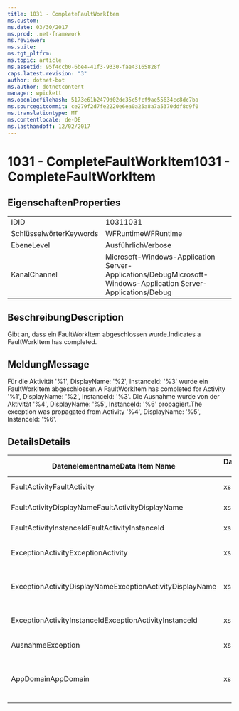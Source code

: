 ```yaml
---
title: 1031 - CompleteFaultWorkItem
ms.custom: 
ms.date: 03/30/2017
ms.prod: .net-framework
ms.reviewer: 
ms.suite: 
ms.tgt_pltfrm: 
ms.topic: article
ms.assetid: 95f4ccb0-6be4-41f3-9330-fae43165828f
caps.latest.revision: "3"
author: dotnet-bot
ms.author: dotnetcontent
manager: wpickett
ms.openlocfilehash: 5173e61b2479d02dc35c5fcf9ae55634cc8dc7ba
ms.sourcegitcommit: ce279f2d7fe2220e6ea0a25a8a7a5370ddf8d9f0
ms.translationtype: MT
ms.contentlocale: de-DE
ms.lasthandoff: 12/02/2017
---
```

# <a name="1031---completefaultworkitem"></a><span data-ttu-id="827fb-102">1031 - CompleteFaultWorkItem</span><span class="sxs-lookup"><span data-stu-id="827fb-102">1031 - CompleteFaultWorkItem</span></span>
## <a name="properties"></a><span data-ttu-id="827fb-103">Eigenschaften</span><span class="sxs-lookup"><span data-stu-id="827fb-103">Properties</span></span>  
  
|||  
|-|-|  
|<span data-ttu-id="827fb-104">ID</span><span class="sxs-lookup"><span data-stu-id="827fb-104">ID</span></span>|<span data-ttu-id="827fb-105">1031</span><span class="sxs-lookup"><span data-stu-id="827fb-105">1031</span></span>|  
|<span data-ttu-id="827fb-106">Schlüsselwörter</span><span class="sxs-lookup"><span data-stu-id="827fb-106">Keywords</span></span>|<span data-ttu-id="827fb-107">WFRuntime</span><span class="sxs-lookup"><span data-stu-id="827fb-107">WFRuntime</span></span>|  
|<span data-ttu-id="827fb-108">Ebene</span><span class="sxs-lookup"><span data-stu-id="827fb-108">Level</span></span>|<span data-ttu-id="827fb-109">Ausführlich</span><span class="sxs-lookup"><span data-stu-id="827fb-109">Verbose</span></span>|  
|<span data-ttu-id="827fb-110">Kanal</span><span class="sxs-lookup"><span data-stu-id="827fb-110">Channel</span></span>|<span data-ttu-id="827fb-111">Microsoft-Windows-Application Server-Applications/Debug</span><span class="sxs-lookup"><span data-stu-id="827fb-111">Microsoft-Windows-Application Server-Applications/Debug</span></span>|  
  
## <a name="description"></a><span data-ttu-id="827fb-112">Beschreibung</span><span class="sxs-lookup"><span data-stu-id="827fb-112">Description</span></span>  
 <span data-ttu-id="827fb-113">Gibt an, dass ein FaultWorkItem abgeschlossen wurde.</span><span class="sxs-lookup"><span data-stu-id="827fb-113">Indicates a FaultWorkItem has completed.</span></span>  
  
## <a name="message"></a><span data-ttu-id="827fb-114">Meldung</span><span class="sxs-lookup"><span data-stu-id="827fb-114">Message</span></span>  
 <span data-ttu-id="827fb-115">Für die Aktivität '%1', DisplayName: '%2', InstanceId: '%3' wurde ein FaultWorkItem abgeschlossen.</span><span class="sxs-lookup"><span data-stu-id="827fb-115">A FaultWorkItem has completed for Activity '%1', DisplayName: '%2', InstanceId: '%3'.</span></span> <span data-ttu-id="827fb-116">Die Ausnahme wurde von der Aktivität '%4', DisplayName: '%5', InstanceId: '%6' propagiert.</span><span class="sxs-lookup"><span data-stu-id="827fb-116">The exception was propagated from Activity '%4', DisplayName: '%5', InstanceId: '%6'.</span></span>  
  
## <a name="details"></a><span data-ttu-id="827fb-117">Details</span><span class="sxs-lookup"><span data-stu-id="827fb-117">Details</span></span>  
  
|<span data-ttu-id="827fb-118">Datenelementname</span><span class="sxs-lookup"><span data-stu-id="827fb-118">Data Item Name</span></span>|<span data-ttu-id="827fb-119">Datenelementtyp</span><span class="sxs-lookup"><span data-stu-id="827fb-119">Data Item Type</span></span>|<span data-ttu-id="827fb-120">Beschreibung</span><span class="sxs-lookup"><span data-stu-id="827fb-120">Description</span></span>|  
|--------------------|--------------------|-----------------|  
|<span data-ttu-id="827fb-121">FaultActivity</span><span class="sxs-lookup"><span data-stu-id="827fb-121">FaultActivity</span></span>|<span data-ttu-id="827fb-122">xs:string</span><span class="sxs-lookup"><span data-stu-id="827fb-122">xs:string</span></span>|<span data-ttu-id="827fb-123">Der Typname der fault-Aktivität.</span><span class="sxs-lookup"><span data-stu-id="827fb-123">The type name of the fault activity.</span></span>|  
|<span data-ttu-id="827fb-124">FaultActivityDisplayName</span><span class="sxs-lookup"><span data-stu-id="827fb-124">FaultActivityDisplayName</span></span>|<span data-ttu-id="827fb-125">xs:string</span><span class="sxs-lookup"><span data-stu-id="827fb-125">xs:string</span></span>|<span data-ttu-id="827fb-126">Der Anzeigename der fault-Aktivität.</span><span class="sxs-lookup"><span data-stu-id="827fb-126">The display name of the fault activity.</span></span>|  
|<span data-ttu-id="827fb-127">FaultActivityInstanceId</span><span class="sxs-lookup"><span data-stu-id="827fb-127">FaultActivityInstanceId</span></span>|<span data-ttu-id="827fb-128">xs:string</span><span class="sxs-lookup"><span data-stu-id="827fb-128">xs:string</span></span>|<span data-ttu-id="827fb-129">Die Instanz-ID der fault-Aktivität.</span><span class="sxs-lookup"><span data-stu-id="827fb-129">The instance id of the fault activity.</span></span>|  
|<span data-ttu-id="827fb-130">ExceptionActivity</span><span class="sxs-lookup"><span data-stu-id="827fb-130">ExceptionActivity</span></span>|<span data-ttu-id="827fb-131">xs:string</span><span class="sxs-lookup"><span data-stu-id="827fb-131">xs:string</span></span>|<span data-ttu-id="827fb-132">Der Typname der Aktivität, die die Ausnahme ausgelöst hat.</span><span class="sxs-lookup"><span data-stu-id="827fb-132">The type name of the activity that threw the exception.</span></span>|  
|<span data-ttu-id="827fb-133">ExceptionActivityDisplayName</span><span class="sxs-lookup"><span data-stu-id="827fb-133">ExceptionActivityDisplayName</span></span>|<span data-ttu-id="827fb-134">xs:string</span><span class="sxs-lookup"><span data-stu-id="827fb-134">xs:string</span></span>|<span data-ttu-id="827fb-135">Der Anzeigename der Aktivität, die die Ausnahme ausgelöst hat.</span><span class="sxs-lookup"><span data-stu-id="827fb-135">The display name of the activity that threw the exception.</span></span>|  
|<span data-ttu-id="827fb-136">ExceptionActivityInstanceId</span><span class="sxs-lookup"><span data-stu-id="827fb-136">ExceptionActivityInstanceId</span></span>|<span data-ttu-id="827fb-137">xs:string</span><span class="sxs-lookup"><span data-stu-id="827fb-137">xs:string</span></span>|<span data-ttu-id="827fb-138">Die Instanz-ID der Aktivität, die die Ausnahme ausgelöst hat.</span><span class="sxs-lookup"><span data-stu-id="827fb-138">The instance id of the activity that threw the exception.</span></span>|  
|<span data-ttu-id="827fb-139">Ausnahme</span><span class="sxs-lookup"><span data-stu-id="827fb-139">Exception</span></span>|<span data-ttu-id="827fb-140">xs:string</span><span class="sxs-lookup"><span data-stu-id="827fb-140">xs:string</span></span>|<span data-ttu-id="827fb-141">Die Ausnahmedetails der Ausnahme.</span><span class="sxs-lookup"><span data-stu-id="827fb-141">The exception details for the exception</span></span>|  
|<span data-ttu-id="827fb-142">AppDomain</span><span class="sxs-lookup"><span data-stu-id="827fb-142">AppDomain</span></span>|<span data-ttu-id="827fb-143">xs:string</span><span class="sxs-lookup"><span data-stu-id="827fb-143">xs:string</span></span>|<span data-ttu-id="827fb-144">Die von AppDomain.CurrentDomain.FriendlyName zurückgegebene Zeichenfolge.</span><span class="sxs-lookup"><span data-stu-id="827fb-144">The string returned by AppDomain.CurrentDomain.FriendlyName.</span></span>|
